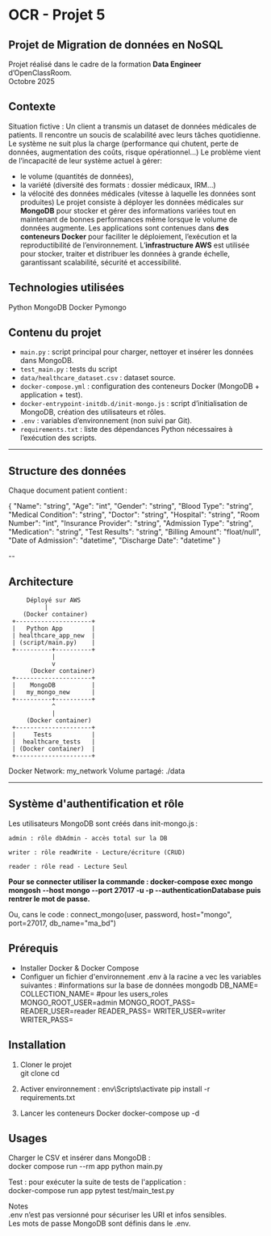 # OCR - Projet 5 
## Projet de Migration de données en NoSQL

Projet réalisé dans le cadre de la formation **Data Engineer** d’OpenClassRoom.  
Octobre 2025 

## Contexte 
Situation fictive : Un client a transmis un dataset de données médicales de patients. Il rencontre un soucis de scalabilité avec leurs tâches quotidienne. 
Le système ne suit plus la charge (performance qui chutent, perte de données, augmentation des coûts, risque opérationnel…)
Le problème vient de l’incapacité de leur système actuel à gérer: 
 - le volume (quantités de données),
 - la variété (diversité des formats : dossier médicaux, IRM…)
 -  la vélocité des données médicales (vitesse à laquelle les données sont produites)
Le projet consiste à déployer les données médicales sur **MongoDB** pour stocker et gérer des informations variées tout en maintenant de bonnes performances même lorsque le volume de données augmente.
Les applications sont contenues dans **des conteneurs Docker** pour faciliter le déploiement, l’exécution et la reproductibilité de l’environnement. L’**infrastructure AWS** est utilisée pour stocker, traiter et distribuer les données à grande échelle, garantissant scalabilité, sécurité et accessibilité.


## Technologies utilisées
Python
MongoDB
Docker
Pymongo

## Contenu du projet

- `main.py` : script principal pour charger, nettoyer et insérer les données dans MongoDB.
- `test_main.py` : tests du script
- `data/healthcare_dataset.csv` : dataset source.  
- `docker-compose.yml` : configuration des conteneurs Docker (MongoDB + application + test).  
- `docker-entrypoint-initdb.d/init-mongo.js` : script d’initialisation de MongoDB, création des utilisateurs et rôles. 
- `.env` : variables d’environnement (non suivi par Git).
- `requirements.txt` : liste des dépendances Python nécessaires à l’exécution des scripts.

---

## Structure des données

Chaque document patient contient :

{
  "Name": "string",
  "Age": "int",
  "Gender": "string",
  "Blood Type": "string",
  "Medical Condition": "string",
  "Doctor": "string",
  "Hospital": "string",
  "Room Number": "int",
  "Insurance Provider": "string",
  "Admission Type": "string",
  "Medication": "string",
  "Test Results": "string",
  "Billing Amount": "float/null",
  "Date of Admission": "datetime",
  "Discharge Date": "datetime"
}

-- 
## Architecture

         Déployé sur AWS 
              |
        (Docker container)  
     +---------------------+
     |   Python App        |
     | healthcare_app_new  |
     | (script/main.py)    |
     +----------+----------+
                |
                v
          (Docker container) 
     +---------------------+
     |    MongoDB          |
     |   my_mongo_new      |
     +----------+----------+
                ^
                |
         (Docker container) 
     +---------------------+
     |     Tests           |
     |  healthcare_tests   |
     | (Docker container)  |
     +---------------------+

Docker Network: my_network
Volume partagé: ./data


  
---
## Système d'authentification et rôle
Les utilisateurs MongoDB sont créés dans init-mongo.js :

    admin : rôle dbAdmin - accès total sur la DB

    writer : rôle readWrite - Lecture/écriture (CRUD)

    reader : rôle read - Lecture Seul
    
**Pour se connecter utiliser la commande : docker-compose exec mongo mongosh --host mongo --port 27017 -u <username> -p <password> --authenticationDatabase <db> puis rentrer le mot de passe.**

Ou, cans le code : 
connect_mongo(user, password, host="mongo", port=27017, db_name="ma_bd") 



## Prérequis
- Installer Docker & Docker Compose
- Configuer un fichier d'environnement .env  à la racine a vec les variables suivantes : 
     #informations sur la base de données mongodb
     DB_NAME=
     COLLECTION_NAME=
     #pour les users_roles
     MONGO_ROOT_USER=admin
     MONGO_ROOT_PASS=
     READER_USER=reader
     READER_PASS=
     WRITER_USER=writer
     WRITER_PASS=

  
## Installation

1. Cloner le projet  
git clone <repo-url>
cd <project-folder>

2.  Activer environnement :
env\Scripts\activate
pip install -r requirements.txt

3. Lancer les conteneurs Docker
docker-compose up -d

## Usages
Charger le CSV et insérer dans MongoDB :   
docker compose run --rm app python main.py

Test : pour exécuter la suite de tests de l'application :   
docker-compose run app pytest test/main_test.py

Notes  
.env n’est pas versionné pour sécuriser les URI et infos sensibles.  
Les mots de passe MongoDB sont définis dans le .env. 




